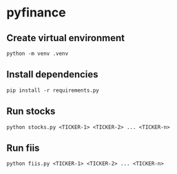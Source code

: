 # pyfinance

## Create virtual environment
```shell
python -m venv .venv
```

## Install dependencies
```shell
pip install -r requirements.py
````

## Run stocks
```shell
python stocks.py <TICKER-1> <TICKER-2> ... <TICKER-n>
```

## Run fiis
```shell
python fiis.py <TICKER-1> <TICKER-2> ... <TICKER-n>
```



